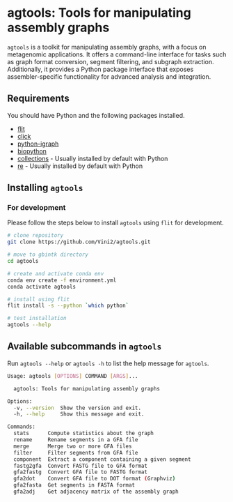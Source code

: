 # agtools: Tools for manipulating assembly graphs

`agtools` is a toolkit for manipulating assembly graphs, with a focus on metagenomic applications. It offers a command-line interface for tasks such as graph format conversion, segment filtering, and subgraph extraction. Additionally, it provides a Python package interface that exposes assembler-specific functionality for advanced analysis and integration.

## Requirements

You should have Python and the following packages installed.

* [flit](https://flit.pypa.io/en/stable/)
* [click](https://click.palletsprojects.com/en/stable/)
* [python-igraph](https://python.igraph.org/en/stable/index.html)
* [biopython](https://biopython.org/)
* [collections](https://docs.python.org/3/library/collections.html) - Usually installed by default with Python
* [re](https://docs.python.org/3/library/re.html) - Usually installed by default with Python

## Installing `agtools`

### For development

Please follow the steps below to install `agtools` using `flit` for development.

```bash
# clone repository
git clone https://github.com/Vini2/agtools.git

# move to gbintk directory
cd agtools

# create and activate conda env
conda env create -f environment.yml
conda activate agtools

# install using flit
flit install -s --python `which python`

# test installation
agtools --help
```

## Available subcommands in `agtools`

Run `agtools --help` or `agtools -h` to list the help message for `agtools`.

```bash
Usage: agtools [OPTIONS] COMMAND [ARGS]...

  agtools: Tools for manipulating assembly graphs

Options:
  -v, --version  Show the version and exit.
  -h, --help     Show this message and exit.

Commands:
  stats      Compute statistics about the graph
  rename     Rename segments in a GFA file
  merge      Merge two or more GFA files
  filter     Filter segments from GFA file
  component  Extract a component containing a given segment
  fastg2gfa  Convert FASTG file to GFA format
  gfa2fastg  Convert GFA file to FASTG format
  gfa2dot    Convert GFA file to DOT format (Graphviz)
  gfa2fasta  Get segments in FASTA format
  gfa2adj    Get adjacency matrix of the assembly graph
```